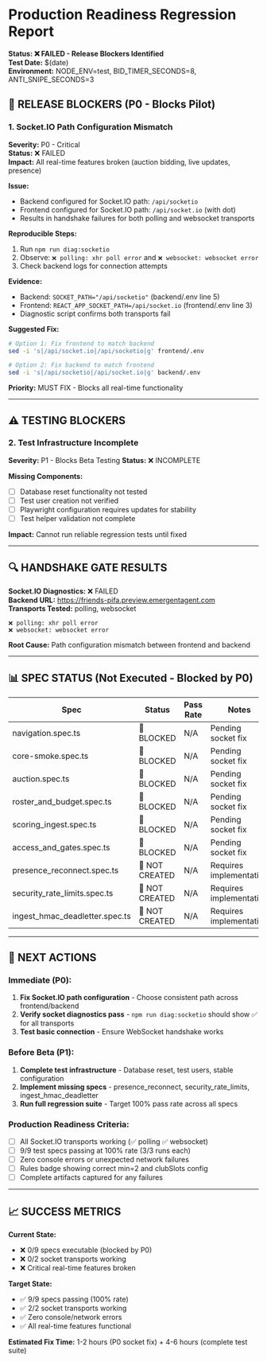 # Production Readiness Regression Report

**Status: ❌ FAILED - Release Blockers Identified**  
**Test Date:** $(date)  
**Environment:** NODE_ENV=test, BID_TIMER_SECONDS=8, ANTI_SNIPE_SECONDS=3  

## 🚨 RELEASE BLOCKERS (P0 - Blocks Pilot)

### 1. Socket.IO Path Configuration Mismatch
**Severity:** P0 - Critical  
**Status:** ❌ FAILED  
**Impact:** All real-time features broken (auction bidding, live updates, presence)

**Issue:**
- Backend configured for Socket.IO path: `/api/socketio`
- Frontend configured for Socket.IO path: `/api/socket.io` (with dot)
- Results in handshake failures for both polling and websocket transports

**Reproducible Steps:**
1. Run `npm run diag:socketio`
2. Observe: `❌ polling: xhr poll error` and `❌ websocket: websocket error`
3. Check backend logs for connection attempts

**Evidence:**
- Backend: `SOCKET_PATH="/api/socketio"` (backend/.env line 5)
- Frontend: `REACT_APP_SOCKET_PATH=/api/socket.io` (frontend/.env line 3)
- Diagnostic script confirms both transports fail

**Suggested Fix:**
```bash
# Option 1: Fix frontend to match backend
sed -i 's|/api/socket.io|/api/socketio|g' frontend/.env

# Option 2: Fix backend to match frontend  
sed -i 's|/api/socketio|/api/socket.io|g' backend/.env
```

**Priority:** MUST FIX - Blocks all real-time functionality

---

## ⚠️ TESTING BLOCKERS

### 2. Test Infrastructure Incomplete
**Severity:** P1 - Blocks Beta Testing
**Status:** ❌ INCOMPLETE

**Missing Components:**
- [ ] Database reset functionality not tested
- [ ] Test user creation not verified  
- [ ] Playwright configuration requires updates for stability
- [ ] Test helper validation not complete

**Impact:** Cannot run reliable regression tests until fixed

---

## 🔍 HANDSHAKE GATE RESULTS

**Socket.IO Diagnostics:** ❌ FAILED  
**Backend URL:** https://friends-pifa.preview.emergentagent.com  
**Transports Tested:** polling, websocket  

```
❌ polling: xhr poll error
❌ websocket: websocket error
```

**Root Cause:** Path configuration mismatch between frontend and backend

---

## 📊 SPEC STATUS (Not Executed - Blocked by P0)

| Spec | Status | Pass Rate | Notes |
|------|--------|-----------|-------|
| navigation.spec.ts | 🔵 BLOCKED | N/A | Pending socket fix |
| core-smoke.spec.ts | 🔵 BLOCKED | N/A | Pending socket fix |
| auction.spec.ts | 🔵 BLOCKED | N/A | Pending socket fix |
| roster_and_budget.spec.ts | 🔵 BLOCKED | N/A | Pending socket fix |
| scoring_ingest.spec.ts | 🔵 BLOCKED | N/A | Pending socket fix |
| access_and_gates.spec.ts | 🔵 BLOCKED | N/A | Pending socket fix |
| presence_reconnect.spec.ts | 🔵 NOT CREATED | N/A | Requires implementation |
| security_rate_limits.spec.ts | 🔵 NOT CREATED | N/A | Requires implementation |
| ingest_hmac_deadletter.spec.ts | 🔵 NOT CREATED | N/A | Requires implementation |

---

## 🎯 NEXT ACTIONS

### Immediate (P0):
1. **Fix Socket.IO path configuration** - Choose consistent path across frontend/backend
2. **Verify socket diagnostics pass** - `npm run diag:socketio` should show ✅ for all transports
3. **Test basic connection** - Ensure WebSocket handshake works

### Before Beta (P1):
1. **Complete test infrastructure** - Database reset, test users, stable configuration
2. **Implement missing specs** - presence_reconnect, security_rate_limits, ingest_hmac_deadletter
3. **Run full regression suite** - Target 100% pass rate across all specs

### Production Readiness Criteria:
- [ ] All Socket.IO transports working (✅ polling ✅ websocket)
- [ ] 9/9 test specs passing at 100% rate (3/3 runs each)
- [ ] Zero console errors or unexpected network failures
- [ ] Rules badge showing correct min=2 and clubSlots config
- [ ] Complete artifacts captured for any failures

---

## 📈 SUCCESS METRICS

**Current State:**
- ❌ 0/9 specs executable (blocked by P0)
- ❌ 0/2 socket transports working
- ❌ Critical real-time features broken

**Target State:**  
- ✅ 9/9 specs passing (100% rate)
- ✅ 2/2 socket transports working  
- ✅ Zero console/network errors
- ✅ All real-time features functional

**Estimated Fix Time:** 1-2 hours (P0 socket fix) + 4-6 hours (complete test suite)